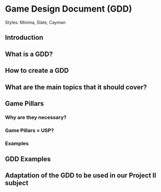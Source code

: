 # Game Design Document (GDD)
Styles: Minima, Slate, Cayman
## Introduction


## What is a GDD?


## How to create a GDD


## What are the main topics that it should cover?


## Game Pillars


### Why are they necessary?


### Game Pillars = USP?


### Examples


## GDD Examples


## Adaptation of the GDD to be used in our Project II subject

